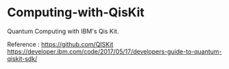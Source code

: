 # Computing-with-QisKit
Quantum Computing with IBM's Qis Kit. 

Reference : https://github.com/QISKit
            https://developer.ibm.com/code/2017/05/17/developers-guide-to-quantum-qiskit-sdk/
